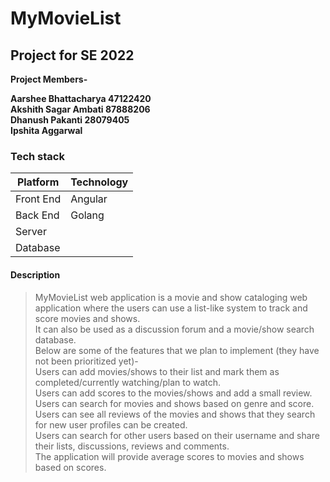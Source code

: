 # MyMovieList <br />

## Project for SE 2022 <br />

**Project Members-** <br />

**Aarshee Bhattacharya 47122420** <br />
**Akshith Sagar Ambati 87888206** <br />
**Dhanush Pakanti 28079405** <br />
**Ipshita Aggarwal** <br />

### Tech stack <br />
Platform | Technology
-------- | ---------
Front End|Angular
Back End |Golang
Server   |
Database |


#### Description <br />

>MyMovieList web application is a movie and show cataloging web application where the users can use a list-like system to track and score movies and shows.<br />
>It can also be used as a discussion forum and a movie/show search database. <br />
>Below are some of the features that we plan to implement (they have not been prioritized yet)-<br />
>Users can add movies/shows to their list and mark them as completed/currently watching/plan to watch.<br />
>Users can add scores to the movies/shows and add a small review.<br />
>Users can search for movies and shows based on genre and score.<br />
>Users can see all reviews of the movies and shows that they search for new user profiles can be created.<br />
>Users can search for other users based on their username and share their lists, discussions, reviews and comments.<br />
>The application will provide average scores to movies and shows based on scores.<br />
